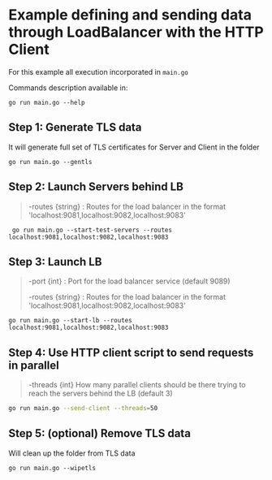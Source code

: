 # Example defining and sending data through LoadBalancer with the HTTP Client

For this example all execution incorporated in `main.go`

Commands description available in:
```shell
go run main.go --help
```

## Step 1: Generate TLS data
It will generate full set of TLS certificates for Server and Client in the folder
```shell
go run main.go --gentls
```
## Step 2: Launch Servers behind LB
>   -routes {string} : Routes for the load balancer in the format 'localhost:9081,localhost:9082,localhost:9083'

```shell
 go run main.go --start-test-servers --routes localhost:9081,localhost:9082,localhost:9083
```
## Step 3: Launch LB
> -port {int} : Port for the load balancer service (default 9089)
> 
> -routes {string} : Routes for the load balancer in the format 'localhost:9081,localhost:9082,localhost:9083'
```shell
go run main.go --start-lb --routes localhost:9081,localhost:9082,localhost:9083
```
## Step 4: Use HTTP client script to send requests in parallel
> -threads {int} How many parallel clients should be there trying to reach the servers behind the LB (default 3)

```bash
go run main.go --send-client --threads=50
```
## Step 5: (optional) Remove TLS data
Will clean up the folder from TLS data
```shell
go run main.go --wipetls
```